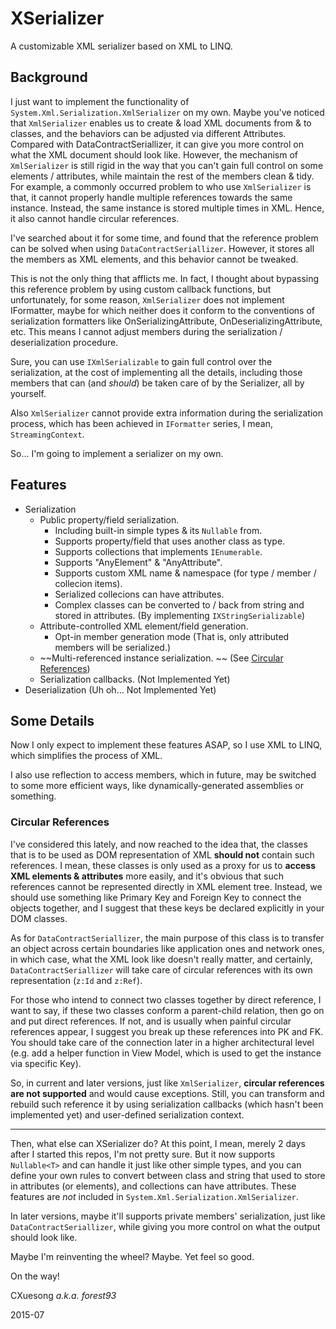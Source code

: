 # XSerializer
A customizable XML serializer based on XML to LINQ.

## Background
I just want to implement the functionality of `System.Xml.Serialization.XmlSerializer` on my own. Maybe you've noticed that `XmlSerializer` enables us to create & load XML documents from & to classes, and the behaviors can be adjusted via different Attributes. Compared with DataContractSeriallizer, it can give you more control on what the XML document should look like. However, the mechanism of `XmlSerializer` is still rigid in the way that you can't gain full control on some elements / attributes, while maintain the rest of the members clean & tidy. For example, a commonly occurred problem to who use `XmlSerializer` is that, it cannot properly handle multiple references towards the same instance. Instead, the same instance is stored multiple times in XML. Hence, it also cannot handle circular references.

I've searched about it for some time, and found that the reference problem can be solved when using `DataContractSeriallizer`. However, it stores all the members as XML elements, and this behavior cannot be tweaked.

This is not the only thing that afflicts me. In fact, I thought about bypassing this reference problem by using custom callback functions, but unfortunately, for some reason, `XmlSerializer` does not implement IFormatter, maybe for which neither does it conform to the conventions of serialization formatters like OnSerializingAttribute, OnDeserializingAttribute, etc. This means I cannot adjust members during the serialization / deserialization procedure.

Sure, you can use `IXmlSerializable` to gain full control over the serialization, at the cost of implementing all the details, including those members that can (and *should*) be taken care of by the Serializer, all by yourself.

Also `XmlSerializer` cannot provide extra information during the serialization process, which has been achieved in `IFormatter` series, I mean, `StreamingContext`.

So… I'm going to implement a serializer on my own.

## Features
* Serialization
	* Public property/field serialization.
		* Including built-in simple types & its `Nullable` from.
		* Supports property/field that uses another class as type.
		* Supports collections that implements `IEnumerable`.
		* Supports "AnyElement" & "AnyAttribute".
		* Supports custom XML name & namespace (for type / member / collecion items).
		* Serialized collecions can have attributes.
		* Complex classes can be converted to / back from string and stored in attributes. (By implementing `IXStringSerializable`)
	* Attribute-controlled XML element/field generation.
		* Opt-in member generation mode (That is, only attributed members will be serialized.)
	* ~~Multi-referenced instance serialization. ~~ (See <u>Circular References</u>)
	* Serialization callbacks. (Not Implemented Yet)
* Deserialization (Uh oh… Not Implemented Yet)

## Some Details
Now I only expect to implement these features ASAP, so I use XML to LINQ, which simplifies the process of XML.

I also use reflection to access members, which in future, may be switched to some more efficient ways, like dynamically-generated assemblies or something.

### Circular References
I've considered this lately, and now reached to the idea that, the classes that is to be used as DOM representation of XML **should not** contain such references. I mean, these classes is only used as a proxy for us to **access XML elements & attributes** more easily, and it's obvious that such references cannot be represented directly in XML element tree. Instead, we should use something like Primary Key and Foreign Key to connect the objects together, and I suggest that these keys be declared explicitly in your DOM classes.

As for `DataContractSeriallizer`, the main purpose of this class is to transfer an object across certain boundaries like application ones and network ones, in which case, what the XML look like doesn't really matter, and certainly, `DataContractSeriallizer` will take care of circular references with its own representation (`z:Id` and `z:Ref`).

For those who intend to connect two classes together by direct reference, I want to say, if these two classes conform a parent-child relation, then go on and put direct references. If not, and is usually when painful circular references appear, I suggest you break up these references into PK and FK. You should take care of the connection later in a higher architectural level (e.g. add a helper function in View Model, which is used to get the instance via specific Key).

So, in current and later versions, just like `XmlSerializer`, **circular references are not supported** and would cause exceptions. Still, you can transform and rebuild such reference it by using serialization callbacks (which hasn't been implemented yet) and user-defined serialization context.

----------

Then, what else can XSerializer do? At this point, I mean, merely 2 days after I started this repos, I'm not pretty sure. But it now supports `Nullable<T>` and can handle it just like other simple types, and you can define your own rules to convert between class and string that used to store in attributes (or elements), and collections can have attributes. These features are *not* included in `System.Xml.Serialization.XmlSerializer`.

In later versions, maybe it'll supports private members' serialization, just like `DataContractSeriallizer`, while giving you more control on what the output should look like.

Maybe I'm reinventing the wheel? Maybe. Yet feel so good.

On the way!


CXuesong *a.k.a. forest93*

2015-07